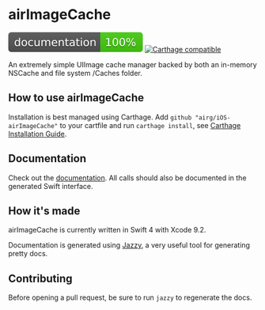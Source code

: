# airImageCache

[![Documentation](https://github.com/airG/iOS-airImageCache/blob/master/docs/badge.svg)](https://airg.github.io/iOS-airImageCache/)
[![Carthage compatible](https://img.shields.io/badge/Carthage-compatible-4BC51D.svg?style=flat)](https://github.com/Carthage/Carthage)

An extremely simple UIImage cache manager backed by both an in-memory NSCache and file system /Caches folder.


## How to use airImageCache

Installation is best managed using Carthage. Add `github "airg/iOS-airImageCache"` to your cartfile and run `carthage install`, see [Carthage Installation Guide](https://github.com/Carthage/Carthage#if-youre-building-for-ios-tvos-or-watchos).


## Documentation

Check out the [documentation](https://airg.github.io/iOS-airImageCache/). All calls should also be documented in the generated Swift interface.


## How it's made

airImageCache is currently written in Swift 4 with Xcode 9.2.

Documentation is generated using [Jazzy](https://github.com/realm/jazzy), a very useful tool for generating pretty docs.


## Contributing

Before opening a pull request, be sure to run `jazzy` to regenerate the docs.

